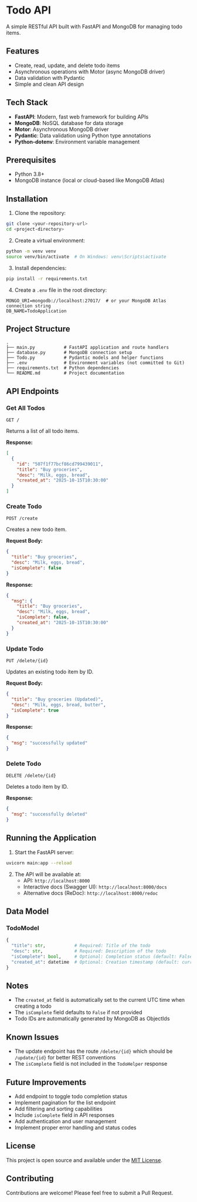# Todo API

A simple RESTful API built with FastAPI and MongoDB for managing todo items.

## Features

- Create, read, update, and delete todo items
- Asynchronous operations with Motor (async MongoDB driver)
- Data validation with Pydantic
- Simple and clean API design

## Tech Stack

- **FastAPI**: Modern, fast web framework for building APIs
- **MongoDB**: NoSQL database for data storage
- **Motor**: Asynchronous MongoDB driver
- **Pydantic**: Data validation using Python type annotations
- **Python-dotenv**: Environment variable management

## Prerequisites

- Python 3.8+
- MongoDB instance (local or cloud-based like MongoDB Atlas)

## Installation

1. Clone the repository:
```bash
git clone <your-repository-url>
cd <project-directory>
```

2. Create a virtual environment:
```bash
python -m venv venv
source venv/bin/activate  # On Windows: venv\Scripts\activate
```

3. Install dependencies:
```bash
pip install -r requirements.txt
```

4. Create a `.env` file in the root directory:
```env
MONGO_URI=mongodb://localhost:27017/  # or your MongoDB Atlas connection string
DB_NAME=TodoApplication
```

## Project Structure

```
.
├── main.py           # FastAPI application and route handlers
├── database.py       # MongoDB connection setup
├── Todo.py           # Pydantic models and helper functions
├── .env              # Environment variables (not committed to Git)
├── requirements.txt  # Python dependencies
└── README.md         # Project documentation
```

## API Endpoints

### Get All Todos
```http
GET /
```
Returns a list of all todo items.

**Response:**
```json
[
  {
    "id": "507f1f77bcf86cd799439011",
    "title": "Buy groceries",
    "desc": "Milk, eggs, bread",
    "created_at": "2025-10-15T10:30:00"
  }
]
```

### Create Todo
```http
POST /create
```
Creates a new todo item.

**Request Body:**
```json
{
  "title": "Buy groceries",
  "desc": "Milk, eggs, bread",
  "isComplete": false
}
```

**Response:**
```json
{
  "msg": {
    "title": "Buy groceries",
    "desc": "Milk, eggs, bread",
    "isComplete": false,
    "created_at": "2025-10-15T10:30:00"
  }
}
```

### Update Todo
```http
PUT /delete/{id}
```
Updates an existing todo item by ID.

**Request Body:**
```json
{
  "title": "Buy groceries (Updated)",
  "desc": "Milk, eggs, bread, butter",
  "isComplete": true
}
```

**Response:**
```json
{
  "msg": "successfully updated"
}
```

### Delete Todo
```http
DELETE /delete/{id}
```
Deletes a todo item by ID.

**Response:**
```json
{
  "msg": "successfully deleted"
}
```

## Running the Application

1. Start the FastAPI server:
```bash
uvicorn main:app --reload
```

2. The API will be available at:
   - API: `http://localhost:8000`
   - Interactive docs (Swagger UI): `http://localhost:8000/docs`
   - Alternative docs (ReDoc): `http://localhost:8000/redoc`

## Data Model

### TodoModel
```python
{
  "title": str,           # Required: Title of the todo
  "desc": str,            # Required: Description of the todo
  "isComplete": bool,     # Optional: Completion status (default: False)
  "created_at": datetime  # Optional: Creation timestamp (default: current time)
}
```

## Notes

- The `created_at` field is automatically set to the current UTC time when creating a todo
- The `isComplete` field defaults to `False` if not provided
- Todo IDs are automatically generated by MongoDB as ObjectIds

## Known Issues

- The update endpoint has the route `/delete/{id}` which should be `/update/{id}` for better REST conventions
- The `isComplete` field is not included in the `TodoHelper` response

## Future Improvements

- Add endpoint to toggle todo completion status
- Implement pagination for the list endpoint
- Add filtering and sorting capabilities
- Include `isComplete` field in API responses
- Add authentication and user management
- Implement proper error handling and status codes

## License

This project is open source and available under the [MIT License](LICENSE).

## Contributing

Contributions are welcome! Please feel free to submit a Pull Request.